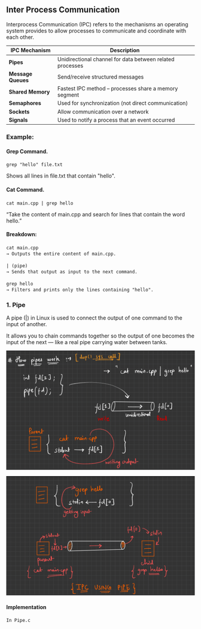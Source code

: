 ## Inter Process Communication

Interprocess Communication (IPC) refers to the mechanisms an operating system provides to allow processes to communicate and coordinate with each other.



| IPC Mechanism      | Description                                               |
| ------------------ | --------------------------------------------------------- |
| **Pipes**          | Unidirectional channel for data between related processes |
| **Message Queues** | Send/receive structured messages                          |
| **Shared Memory**  | Fastest IPC method – processes share a memory segment     |
| **Semaphores**     | Used for synchronization (not direct communication)       |
| **Sockets**        | Allow communication over a network                        |
| **Signals**        | Used to notify a process that an event occurred           |



### Example:

#### Grep Command.

    grep "hello" file.txt

Shows all lines in file.txt that contain "hello".

#### Cat Command.

    cat main.cpp | grep hello

“Take the content of main.cpp and search for lines that contain the word hello.”

#### Breakdown:

    cat main.cpp
    → Outputs the entire content of main.cpp.

    | (pipe)
    → Sends that output as input to the next command.

    grep hello
    → Filters and prints only the lines containing "hello".

### 1. Pipe

A pipe (|) in Linux is used to connect the output of one command to the input of another.

It allows you to chain commands together so the output of one becomes the input of the next — like a real pipe carrying water between tanks.


![alt text](image.png)

![alt text](image-1.png)

#### Implementation

    In Pipe.c







